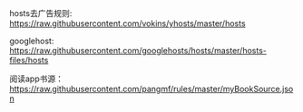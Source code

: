 hosts去广告规则: https://raw.githubusercontent.com/vokins/yhosts/master/hosts


googlehost: https://raw.githubusercontent.com/googlehosts/hosts/master/hosts-files/hosts


阅读app书源：https://raw.githubusercontent.com/pangmf/rules/master/myBookSource.json
